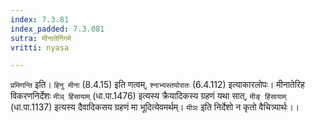 ```yaml
---
index: 7.3.81
index_padded: 7.3.081
sutra: मीनातेर्निगमे
vritti: nyasa

---
```

`प्रमिणन्ति` इति। `हिनु मीना` (8.4.15) इति णत्वम्, `श्नाभ्यस्तयोरातः` (6.4.112) इत्याकारलोपः। मीनातेरिह विकरणनिर्देशः `मीञ् हिंसायाम्` (धा.पा.1476) इत्यस्य क्रैयादिकस्य ग्रहणं यथा सात्, `मीङ् हिंसायाम्` (धा.पा.1137) इत्यस्य दैवादिकसय ग्रहणं मा भूदित्येवमर्थम्। `मीञः` इति निर्देशो न कृतो वैचित्र्यार्थः।।